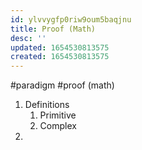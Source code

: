 ```yaml
---
id: ylvvygfp0riw9oum5baqjnu
title: Proof (Math)
desc: ''
updated: 1654530813575
created: 1654530813575
---
```

#paradigm
#proof (math)
1. Definitions
   1. Primitive
   2. Complex
2. 
